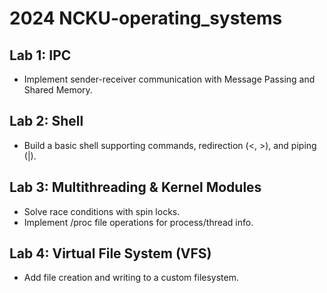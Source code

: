 # 2024 NCKU-operating_systems

## Lab 1: IPC

- Implement sender-receiver communication with Message Passing and Shared Memory.

## Lab 2: Shell

- Build a basic shell supporting commands, redirection (<, >), and piping (|).

## Lab 3: Multithreading & Kernel Modules

- Solve race conditions with spin locks.
- Implement /proc file operations for process/thread info.

## Lab 4: Virtual File System (VFS)

- Add file creation and writing to a custom filesystem.
